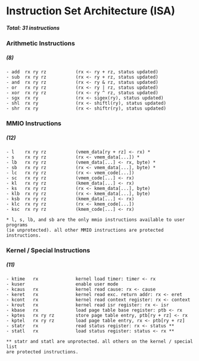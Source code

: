 # Instruction Set Architecture (ISA)
##### Total: 31 instructions


### Arithmetic Instructions
##### (8)
    - add  rx ry rz           (rx <- ry + rz, status updated)
    - sub  rx ry rz           (rx <- ry + rz, status updated)
    - and  rx ry rz           (rx <- ry & rz, status updated)
    - or   rx ry rz           (rx <- ry | rz, status updated)
    - xor  rx ry rz           (rx <- ry ^ rz, status updated)
    - sgx  rx ry              (rx <- sigex(ry), status updated)
    - shl  rx ry              (rx <- shiftl(ry), status updated)
    - shr  rx ry              (rx <- shiftr(ry), status updated)
    
### MMIO Instructions
##### (12)
    - l    rx ry rz           (vmem_data[ry + rz] <- rx) *
    - s    rx ry rz           (rx <- vmem_data[...]) *
    - lb   rx ry rz           (vmem_data[...] <- rx, byte) *
    - sb   rx ry rz           (rx <- vmem_data[...], byte) *
    - lc   rx ry rz           (rx <- vmem_code[...])
    - sc   rx ry rz           (vmem_code[...] <- rx)
    - kl   rx ry rz           (kmem_data[...] <- rx)
    - ks   rx ry rz           (rx <- kmem_data[...], byte)
    - klb  rx ry rz           (rx <- kmem_data[...], byte)
    - ksb  rx ry rz           (kmem_data[...] <- rx)
    - klc  rx ry rz           (rx <- kmem_code[...])
    - ksc  rx ry rz           (kmem_code[...] <- rx)
    
    * l, s, lb, and sb are the only mmio instructions available to user programs
    (ie unprotected). all other MMIO instructions are protected instructions.

### Kernel / Special Instructions
##### (11)
    - ktime   rx              kernel load timer: timer <- rx
    - kuser                   enable user mode
    - kcaus   rx              kernel read cause: rx <- cause
    - keret   rx              kernel read exc. return addr: rx <- eret
    - kcont   rx              kernel read context register: rx <- context
    - krout   rx              kernel read isr register: rx <- isr
    - kbase   rx              load page table base register: ptb <- rx
    - kptes   rx ry rz        store page table entry, ptb[ry + rz] <- rx
    - kptel   rx ry rz        load page table entry, rx <- ptb[ry + rz]
    - statr   rx              read status register: rx <- status **
    - statl   rx              load status register: status <- rx **
    
    ** statr and statl are unprotected. all others on the kernel / special list
    are protected instructions.
